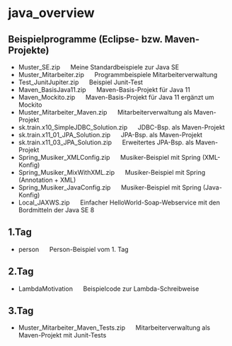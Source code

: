 # java_overview

## Beispielprogramme (Eclipse- bzw. Maven-Projekte)

* Muster_SE.zip &nbsp;&nbsp;&nbsp;&nbsp; Meine Standardbeispiele zur Java SE
* Muster_Mitarbeiter.zip &nbsp;&nbsp;&nbsp;&nbsp; Programmbeispiele Mitarbeiterverwaltung
* Test_JunitJupiter.zip &nbsp;&nbsp;&nbsp;&nbsp; Beispiel Junit-Test
* Maven_BasisJava11.zip &nbsp;&nbsp;&nbsp;&nbsp; Maven-Basis-Projekt für Java 11
* Maven_Mockito.zip &nbsp;&nbsp;&nbsp;&nbsp; Maven-Basis-Projekt für Java 11 ergänzt um Mockito
* Muster_Mitarbeiter_Maven.zip &nbsp;&nbsp;&nbsp;&nbsp; Mitarbeiterverwaltung als Maven-Projekt
* sk.train.x10_SimpleJDBC_Solution.zip &nbsp;&nbsp;&nbsp;&nbsp; JDBC-Bsp. als Maven-Projekt
* sk.train.x11_01_JPA_Solution.zip &nbsp;&nbsp;&nbsp;&nbsp; JPA-Bsp. als Maven-Projekt
* sk.train.x11_03_JPA_Solution.zip &nbsp;&nbsp;&nbsp;&nbsp; Erweitertes JPA-Bsp. als Maven-Projekt
* Spring_Musiker_XMLConfig.zip &nbsp;&nbsp;&nbsp;&nbsp; Musiker-Beispiel mit Spring (XML-Konfig)
* Spring_Musiker_MixWithXML.zip &nbsp;&nbsp;&nbsp;&nbsp; Musiker-Beispiel mit Spring (Annotation + XML)
* Spring_Musiker_JavaConfig.zip &nbsp;&nbsp;&nbsp;&nbsp; Musiker-Beispiel mit Spring (Java-Konfig)
* Local_JAXWS.zip &nbsp;&nbsp;&nbsp;&nbsp; Einfacher HelloWorld-Soap-Webservice mit den Bordmitteln der Java SE 8
## 1.Tag
* person &nbsp;&nbsp;&nbsp;&nbsp; Person-Beispiel vom 1. Tag
## 2.Tag
* LambdaMotivation &nbsp;&nbsp;&nbsp;&nbsp; Beispielcode zur Lambda-Schreibweise
## 3.Tag
* Muster_Mitarbeiter_Maven_Tests.zip &nbsp;&nbsp;&nbsp;&nbsp; Mitarbeiterverwaltung als Maven-Projekt mit Junit-Tests




